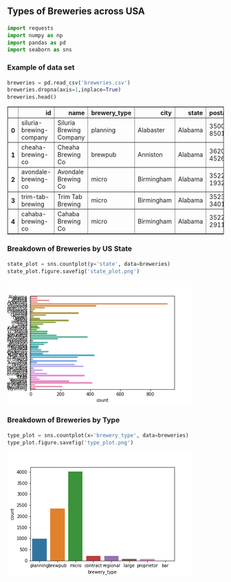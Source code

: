 ## Types of Breweries across USA


```python
import requests
import numpy as np
import pandas as pd
import seaborn as sns
```

### Example of data set



```python
breweries = pd.read_csv('breweries.csv')
breweries.dropna(axis=1,inplace=True)
breweries.head()
```




<div>
<style scoped>
    .dataframe tbody tr th:only-of-type {
        vertical-align: middle;
    }

    .dataframe tbody tr th {
        vertical-align: top;
    }

    .dataframe thead th {
        text-align: right;
    }
</style>
<table border="1" class="dataframe">
  <thead>
    <tr style="text-align: right;">
      <th></th>
      <th>id</th>
      <th>name</th>
      <th>brewery_type</th>
      <th>city</th>
      <th>state</th>
      <th>postal_code</th>
      <th>created_at</th>
      <th>updated_at</th>
      <th>country</th>
    </tr>
  </thead>
  <tbody>
    <tr>
      <th>0</th>
      <td>siluria-brewing-company</td>
      <td>Siluria Brewing Company</td>
      <td>planning</td>
      <td>Alabaster</td>
      <td>Alabama</td>
      <td>35007-8501</td>
      <td>2018-07-24 01:32:47.74914</td>
      <td>2018-08-23 23:20:26.994711</td>
      <td>United States</td>
    </tr>
    <tr>
      <th>1</th>
      <td>cheaha-brewing-co</td>
      <td>Cheaha Brewing Co</td>
      <td>brewpub</td>
      <td>Anniston</td>
      <td>Alabama</td>
      <td>36201-4526</td>
      <td>2018-07-24 01:32:47.439657</td>
      <td>2018-08-23 23:20:08.838388</td>
      <td>United States</td>
    </tr>
    <tr>
      <th>2</th>
      <td>avondale-brewing-co</td>
      <td>Avondale Brewing Co</td>
      <td>micro</td>
      <td>Birmingham</td>
      <td>Alabama</td>
      <td>35222-1932</td>
      <td>2018-07-24 01:32:47.255559</td>
      <td>2018-08-23 23:19:57.82527</td>
      <td>United States</td>
    </tr>
    <tr>
      <th>3</th>
      <td>trim-tab-brewing</td>
      <td>Trim Tab Brewing</td>
      <td>micro</td>
      <td>Birmingham</td>
      <td>Alabama</td>
      <td>35233-3401</td>
      <td>2018-07-24 01:32:47.815458</td>
      <td>2018-08-23 23:20:31.42326</td>
      <td>United States</td>
    </tr>
    <tr>
      <th>4</th>
      <td>cahaba-brewing-co</td>
      <td>Cahaba Brewing Co</td>
      <td>micro</td>
      <td>Birmingham</td>
      <td>Alabama</td>
      <td>35222-2911</td>
      <td>2018-07-24 01:32:47.400092</td>
      <td>2018-08-11 21:35:43.648666</td>
      <td>United States</td>
    </tr>
  </tbody>
</table>
</div>



### Breakdown of Breweries by US State


```python
state_plot = sns.countplot(y='state', data=breweries)
state_plot.figure.savefig('state_plot.png')
```


    
![png](state_plot.png)
    


### Breakdown of Breweries by Type


```python
type_plot = sns.countplot(x='brewery_type', data=breweries)
type_plot.figure.savefig('type_plot.png')
```


    
![png](type_plot.png)
    



```python

```
